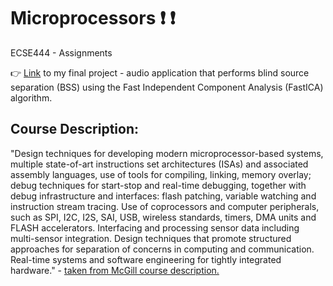 # Microprocessors :exclamation: :exclamation:
ECSE444 - Assignments <br>

:point_right: <a href="https://github.com/nayemalam/Microprocessors_Final_Project">Link</a> to my final project - audio application that performs blind source separation (BSS) using the Fast Independent Component Analysis (FastICA) algorithm.

## Course Description: <br>
"Design techniques for developing modern microprocessor-based systems, multiple state-of-art instructions set architectures (ISAs) and associated assembly languages, use of tools for compiling, linking, memory overlay; debug techniques for start-stop and real-time debugging, together with debug infrastructure and interfaces: flash patching, variable watching and instruction stream tracing. Use of coprocessors and computer peripherals, such as SPI, I2C, I2S, SAI, USB, wireless standards, timers, DMA units and FLASH accelerators. Interfacing and processing sensor data including multi-sensor integration. Design techniques that promote structured approaches for separation of concerns in computing and communication. Real-time systems and software engineering for tightly integrated hardware." - [taken from McGill course description.](https://www.mcgill.ca/study/2017-2018/courses/ecse-444)

